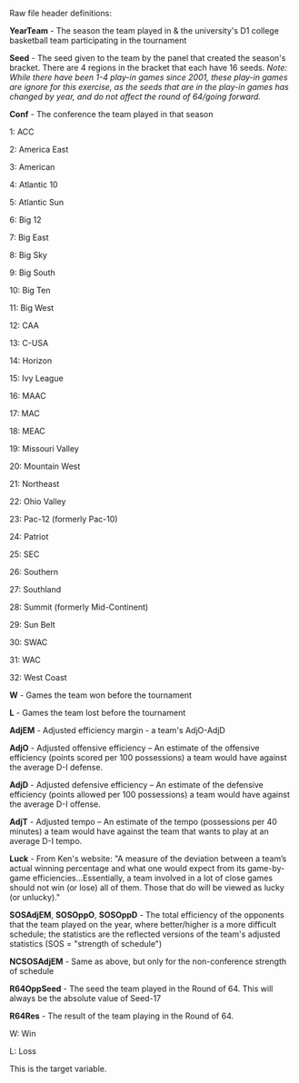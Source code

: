 Raw file header definitions:

**YearTeam** - The season the team played in & the university's D1 college basketball team participating in the tournament

**Seed** - The seed given to the team by the panel that created the season's bracket. There are 4 regions in the bracket that each have 16 seeds.
  *Note: While there have been 1-4 play-in games since 2001, these play-in games are ignore for this exercise, as the seeds that are in the play-in games has changed by year, and do not affect the round of 64/going forward.*
  
**Conf** - The conference the team played in that season

1: ACC
  
2: America East

3: American

4: Atlantic 10

5: Atlantic Sun

6: Big 12

7: Big East

8: Big Sky

9: Big South

10: Big Ten

11: Big West

12: CAA

13: C-USA

14: Horizon

15: Ivy League

16: MAAC

17: MAC

18: MEAC

19: Missouri Valley

20: Mountain West

21: Northeast

22: Ohio Valley

23: Pac-12 (formerly Pac-10)

24: Patriot

25: SEC

26: Southern

27: Southland

28: Summit (formerly Mid-Continent)

29: Sun Belt

30: SWAC

31: WAC

32: West Coast

**W** - Games the team won before the tournament

**L** - Games the team lost before the tournament

**AdjEM** - Adjusted efficiency margin - a team's AdjO-AdjD

**AdjO** - Adjusted offensive efficiency – An estimate of the offensive efficiency (points scored per 100 possessions) a team would have against the average D-I defense.

**AdjD** - Adjusted defensive efficiency – An estimate of the defensive efficiency (points allowed per 100 possessions) a team would have against the average D-I offense.

**AdjT** - Adjusted tempo – An estimate of the tempo (possessions per 40 minutes) a team would have against the team that wants to play at an average D-I tempo.

**Luck** - From Ken's website: "A measure of the deviation between a team’s actual winning percentage and what one would expect from its game-by-game efficiencies...Essentially, a team involved in a lot of close games should not win (or lose) all of them. Those that do will be viewed as lucky (or unlucky)."

**SOSAdjEM**, **SOSOppO**, **SOSOppD** - The total efficiency of the opponents that the team played on the year, where better/higher is a more difficult schedule; the statistics are the reflected versions of the team's adjusted statistics (SOS = "strength of schedule")

**NCSOSAdjEM** - Same as above, but only for the non-conference strength of schedule

**R64OppSeed** - The seed the team played in the Round of 64. This will always be the absolute value of Seed-17

**R64Res** - The result of the team playing in the Round of 64.

  W: Win
  
  L: Loss
  
  This is the target variable.
